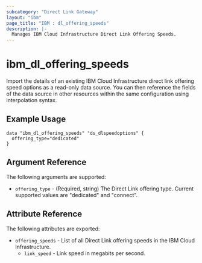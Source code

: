 ```yaml
---
subcategory: "Direct Link Gateway"
layout: "ibm"
page_title: "IBM : dl_offering_speeds"
description: |-
  Manages IBM Cloud Infrastructure Direct Link Offering Speeds.
---
```


# ibm\_dl_offering_speeds

Import the details of an existing IBM Cloud Infrastructure direct link offering speed options as a read-only data source. You can then reference the fields of the data source in other resources within the same configuration using interpolation syntax.


## Example Usage

```hcl
data "ibm_dl_offering_speeds" "ds_dlspeedoptions" {
  offering_type="dedicated"
}
```

## Argument Reference

The following arguments are supported:

* `offering_type` - (Required, string) The Direct Link offering type. Current supported values are "dedicated" and "connect".

## Attribute Reference

The following attributes are exported:

* `offering_speeds` - List of all Direct Link offering speeds in the IBM Cloud Infrastructure.
  * `link_speed` - Link speed in megabits per second.

